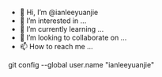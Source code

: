 - 👋 Hi, I’m @ianleeyuanjie
- 👀 I’m interested in ...
- 🌱 I’m currently learning ...
- 💞️ I’m looking to collaborate on ...
- 📫 How to reach me ...

<!---
ianleeyuanjie/ianleeyuanjie is a ✨ special ✨ repository because its `README.md` (this file) appears on your GitHub profile.
You can click the Preview link to take a look at your changes.
--->git config --global user.name "ianleeyuanjie"






